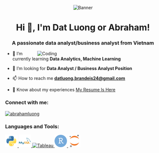 <p align="center">
  <img src="https://wallpaperaccess.com/full/1325192.jpg" alt="Banner" width="500px">
</p>

<h1 align="center">Hi 👋, I'm Dat Luong or Abraham!</h1>
<h3 align="center">A passionate data analyst/business analyst from Vietnam</h3>
<img align="right" alt="Coding" width="400" src="https://i.pinimg.com/originals/e4/26/70/e426702edf874b181aced1e2fa5c6cde.gif")>

- 🌱 I’m currently learning **Data Analytics, Machine Learning**

- 🔭 I’m looking for **Data Analyst / Business Analyst Position**

- 📫 How to reach me **datluong.brandeis24@gmail.com**

- 📄 Know about my experiences [My Resume Is Here](https://drive.google.com/file/d/1RX278S2RykWo1e5QCfV8Ry66u9V93Rpe/view?usp=sharing)

<h3 align="left">Connect with me:</h3>
<p align="left">
<a href="https://linkedin.com/in/abrahamluong" target="blank"><img align="center" src="https://raw.githubusercontent.com/rahuldkjain/github-profile-readme-generator/master/src/images/icons/Social/linked-in-alt.svg" alt="abrahamluong" height="30" width="40" /></a>
</p>

<h3 align="left">Languages and Tools:</h3>
<p align="left">
  <a href="https://www.python.org" target="_blank" rel="noreferrer">
    <img src="https://raw.githubusercontent.com/devicons/devicon/master/icons/python/python-original.svg" alt="python" width="40" height="40">
  </a>
  <a href="https://www.mysql.com/" target="_blank" rel="noreferrer">
    <img src="https://raw.githubusercontent.com/devicons/devicon/master/icons/mysql/mysql-original-wordmark.svg" alt="mysql" width="40" height="40">
  </a>
  <a href="https://raw.githubusercontent.com/simple-icons/simple-icons/develop/icons/tableau.svg" target="_blank" rel="noreferrer">
    <img src="https://raw.githubusercontent.com/simple-icons/simple-icons/develop/icons/tableau.svg" alt="Tableau" width="40" height="40">
  </a>
  <a href="https://www.rstudio.com/" target="_blank" rel="noreferrer">
    <img src="https://raw.githubusercontent.com/devicons/devicon/master/icons/rstudio/rstudio-original.svg" alt="RStudio" width="40" height="40">
  </a>
  <a href="https://jupyter.org/" target="_blank" rel="noreferrer">
    <img src="https://raw.githubusercontent.com/devicons/devicon/master/icons/jupyter/jupyter-original.svg" alt="Jupyter Notebook" width="40" height="40">
  </a>
</p>



